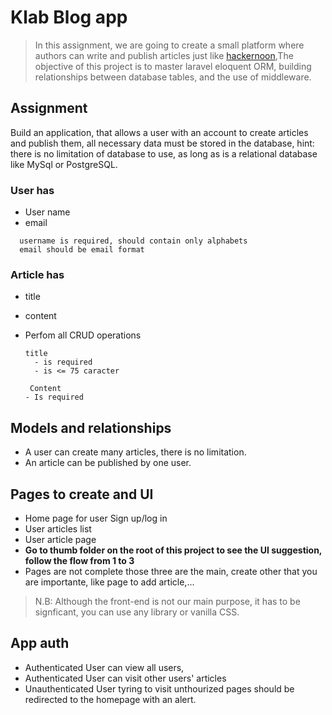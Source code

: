 # Klab Blog app

> In this assignment, we are going to create a small platform where authors can write and publish articles just like [hackernoon](https://hackernoon.com/),The objective of this project is to master laravel eloquent ORM, building relationships between database tables, and the use of middleware.

## Assignment

Build an application, that allows a user with an account to create articles and publish them, all necessary data must be stored in the database, hint: there is no limitation of database to use, as long as is a relational database like MySql or PostgreSQL.

### User has

- User name
- email

```
  username is required, should contain only alphabets
  email should be email format
```

### Article has

- title
- content
- Perfom all CRUD operations

  ```
  title
    - is required
    - is <= 75 caracter

  ```
       Content
      - Is required

## Models and relationships

- A user can create many articles, there is no limitation.
- An article can be published by one user.

## Pages to create and UI

- Home page for user Sign up/log in
- User articles list
- User article page
- <strong>Go to thumb folder on the root of this project to see the UI suggestion, follow the flow from 1 to 3</strong>
- Pages are not complete those three are the main, create other that you are importante, like page to add article,...
  
> N.B: Although the front-end is not our main purpose, it has to be signficant, you can use any library or vanilla CSS.

## App auth

- Authenticated User can view all users,
- Authenticated User can visit other users' articles
- Unauthenticated User tyring to visit unthourized pages should be redirected to the homepage with an alert.



